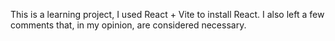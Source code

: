 This is a learning project, I used React + Vite to install React. I also left a few comments that, in my opinion, are considered necessary.
